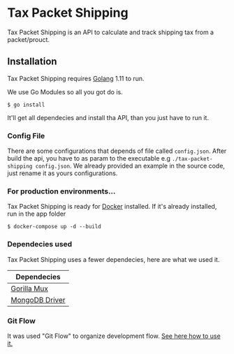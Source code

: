 # Tax Packet Shipping

Tax Packet Shipping is an API to calculate and track shipping tax from a packet/prouct.

## Installation

Tax Packet Shipping requires [Golang](https://golang.org/) 1.11  to run.

We use Go Modules so all you got do is.

```
$ go install
```

It'll get all dependecies and install tha API, than you just have to run it.

### Config File

There are some configurations that depends of file called `config.json`. After build the api, you have to as param to the executable e.g `./tax-packet-shipping config.json`.
We already provided an example in the source code, just rename it as yours configurations.

### For production environments...

Tax Packet Shipping is ready for [Docker](https://docs.docker.com/get-started/) installed. If it's already installed, run in the app folder

```
$ docker-compose up -d --build
```

### Dependecies used

Tax Packet Shipping uses a fewer dependecies, here are what we used it.

| Dependecies |
| ------ |
| [Gorilla Mux](https://github.com/gorilla/mux/) |
| [MongoDB Driver](https://godoc.org/go.mongodb.org/mongo-driver/mongo) |

### Git Flow
It was used "Git Flow" to organize development flow. [See here how to use it.](https://medium.com/@muneebsajjad/git-flow-explained-quick-and-simple-7a753313572f)
